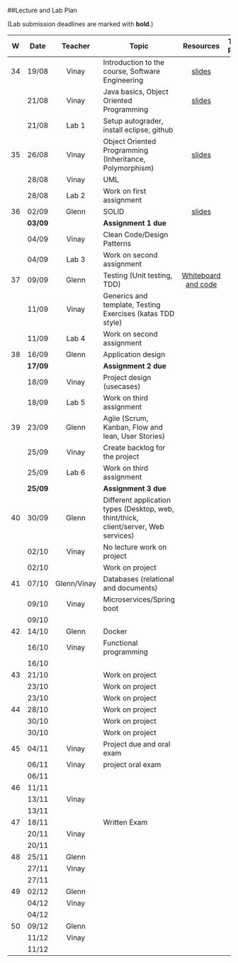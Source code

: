 ##Lecture and Lab Plan

(Lab submission deadlines are marked with **bold**.)

| W  | Date      | Teacher | Topic | Resources | Travels / Remarks |
|:--:|:---------:|:------:|-------------------------------------------------|:-------:|:------------:|
| 34 |   19/08   | Vinay | Introduction to the course, Software Engineering | [slides](https://stavanger.instructure.com/courses/4556/files/536889?module_item_id=59853) | |
|    |   21/08   | Vinay | Java basics, Object Oriented Programming | [slides](https://stavanger.instructure.com/courses/4556/files/540289?module_item_id=61022) | |
|    |   21/08   | Lab 1 | Setup autograder, install eclipse, github | | |
| 35 |   26/08   | Vinay | Object Oriented Programming (Inheritance, Polymorphism) | [slides](https://stavanger.instructure.com/courses/4556/files/543403?module_item_id=61716) | |
|    |   28/08   | Vinay | UML | | |
|    |   28/08   | Lab 2 | Work on first assignment |||
| 36 |   02/09   | Glenn | SOLID | [slides](https://stavanger.instructure.com/courses/4556/files/folder/Solid#)||
|    | **03/09** |       | **Assignment 1 due**  | | 
|    |   04/09   | Vinay | Clean Code/Design Patterns | | |
|    |   04/09   | Lab 3 | Work on second assignment | | |
| 37 |   09/09   | Glenn | Testing (Unit testing, TDD) | [Whiteboard and code](https://stavanger.instructure.com/courses/4556/files/folder/Testing) | |
|    |   11/09   | Vinay | Generics and template, Testing Exercises (katas TDD style) | | |
|    |   11/09   | Lab 4 | Work on second assignment | | |
| 38 |   16/09   | Glenn | Application design | | |
|    | **17/09** |       | **Assignment 2 due**  | | 
|    |   18/09   | Vinay | Project design (usecases) | | |
|    |   18/09   | Lab 5 | Work on third assignment | | |
| 39 |   23/09   | Glenn | Agile (Scrum, Kanban, Flow and lean, User Stories) | | |
|    |   25/09   | Vinay | Create backlog for the project | | |
|    |   25/09   | Lab 6 | Work on third assignment | | |
|    | **25/09** |       | **Assignment 3 due**  | | 
| 40 |   30/09   | Glenn | Different application types (Desktop, web, thint/thick, client/server, Web services) | | |
|    |   02/10   | Vinay | No lecture work on project | | |
|    |   02/10   |       | Work on project | | |
| 41 |   07/10   | Glenn/Vinay | Databases (relational and documents) | | |
|    |   09/10   | Vinay | Microservices/Spring boot | | |
|    |   09/10   |       | | | | 
| 42 |   14/10   | Glenn | Docker | | |
|    |   16/10   | Vinay | Functional programming | | |
|    |   16/10   |       | | | | 
| 43 |   21/10   |       | Work on project | | |
|    |   23/10   |       | Work on project | | |
|    |   23/10   |       | Work on project | | |
| 44 |   28/10   |       | Work on project | | |
|    |   30/10   |       | Work on project | | |
|    |   30/10   |       | Work on project | | |
| 45 |   04/11   | Vinay | Project due and oral exam | | |
|    |   06/11   | Vinay | project oral exam | | |
|    |   06/11   |       | | | | 
| 46 |   11/11   |       | | | | 
|    |   13/11   | Vinay | | | |
|    |   13/11   |       | | | | 
| 47 |   18/11   |       | Written Exam | | |
|    |   20/11   | Vinay | | | |
|    |   20/11   |       | | | | 
| 48 |   25/11   | Glenn | | | |
|    |   27/11   | Vinay | | | |
|    |   27/11   |       | | | | 
| 49 |   02/12   | Glenn | | | |
|    |   04/12   | Vinay | | | |
|    |   04/12   |       | | | | 
| 50 |   09/12   | Glenn | | | |
|    |   11/12   | Vinay | | | |
|    |   11/12   |       | | | | 

